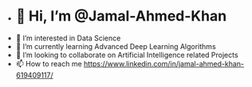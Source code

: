 - <h1>👋 Hi, I’m @Jamal-Ahmed-Khan</h1>
- 👀 I’m interested in Data Science
- 🌱 I’m currently learning Advanced Deep Learning Algorithms
- 💞️ I’m looking to collaborate on Artificial Intelligence related Projects
- 📫 How to reach me https://www.linkedin.com/in/jamal-ahmed-khan-619409117/

<!---
Jamal-Ahmed-Khan/Jamal-Ahmed-Khan is a ✨ special ✨ repository because its `README.md` (this file) appears on your GitHub profile.
You can click the Preview link to take a look at your changes.
--->
